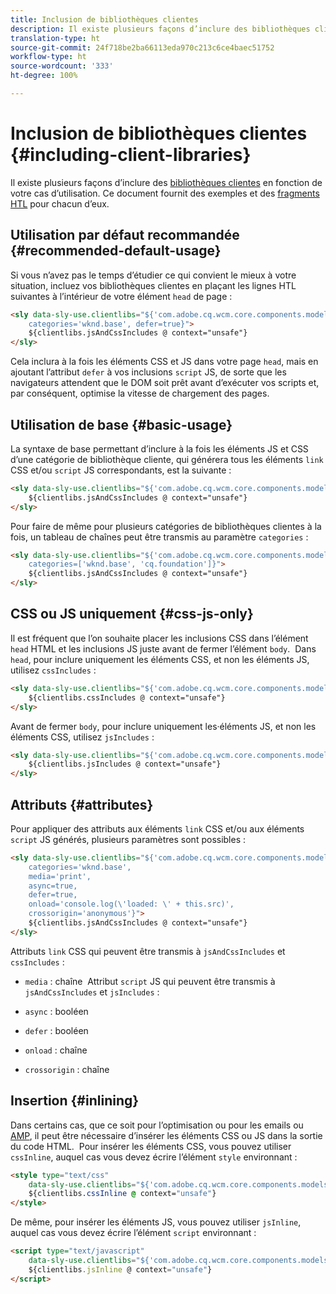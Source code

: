 ```yaml
---
title: Inclusion de bibliothèques clientes
description: Il existe plusieurs façons d’inclure des bibliothèques clientes en fonction de votre cas d’utilisation.
translation-type: ht
source-git-commit: 24f718be2ba66113eda970c213c6ce4baec51752
workflow-type: ht
source-wordcount: '333'
ht-degree: 100%

---
```



# Inclusion de bibliothèques clientes {#including-client-libraries}

Il existe plusieurs façons d’inclure des [bibliothèques clientes](/help/developing/archetype/uifrontend.md#clientlibs) en fonction de votre cas d’utilisation. Ce document fournit des exemples et des [fragments HTL](https://docs.adobe.com/content/help/fr-FR/experience-manager-htl/using/overview.html) pour chacun d’eux.

## Utilisation par défaut recommandée {#recommended-default-usage}

Si vous n’avez pas le temps d’étudier ce qui convient le mieux à votre situation, incluez vos bibliothèques clientes en plaçant les lignes HTL suivantes à l’intérieur de votre élément `head` de page :

```html
<sly data-sly-use.clientlibs="${'com.adobe.cq.wcm.core.components.models.ClientLibraries' @
    categories='wknd.base', defer=true}">
    ${clientlibs.jsAndCssIncludes @ context="unsafe"}
</sly>
```

Cela inclura à la fois les éléments CSS et JS dans votre page `head`, mais en ajoutant l’attribut `defer` à vos inclusions `script` JS, de sorte que les navigateurs attendent que le DOM soit prêt avant d’exécuter vos scripts et, par conséquent, optimise la vitesse de chargement des pages.

## Utilisation de base {#basic-usage}

La syntaxe de base permettant d’inclure à la fois les éléments JS et CSS d’une catégorie de bibliothèque cliente, qui générera tous les éléments `link` CSS et/ou `script` JS correspondants, est la suivante :

```html
<sly data-sly-use.clientlibs="${'com.adobe.cq.wcm.core.components.models.ClientLibraries' @ categories='wknd.base'}">
    ${clientlibs.jsAndCssIncludes @ context="unsafe"}
</sly>
```

Pour faire de même pour plusieurs catégories de bibliothèques clientes à la fois, un tableau de chaînes peut être transmis au paramètre `categories` :

```html
<sly data-sly-use.clientlibs="${'com.adobe.cq.wcm.core.components.models.ClientLibraries' @
    categories=['wknd.base', 'cq.foundation']}">
    ${clientlibs.jsAndCssIncludes @ context="unsafe"}
</sly>
```

## CSS ou JS uniquement {#css-js-only}

Il est fréquent que l’on souhaite placer les inclusions CSS dans l’élément `head` HTML et les inclusions JS juste avant de fermer l’élément `body`.
&#x200B;
Dans `head`, pour inclure uniquement les éléments CSS, et non les éléments JS, utilisez `cssIncludes` :

```html
<sly data-sly-use.clientlibs="${'com.adobe.cq.wcm.core.components.models.ClientLibraries' @ categories='wknd.base'}">
    ${clientlibs.cssIncludes @ context="unsafe"}
</sly>
```

Avant de fermer `body`, pour inclure uniquement les·éléments JS, et non les éléments CSS, utilisez `jsIncludes` :

```html
<sly data-sly-use.clientlibs="${'com.adobe.cq.wcm.core.components.models.ClientLibraries' @ categories='wknd.base'}">
    ${clientlibs.jsIncludes @ context="unsafe"}
</sly>
```

## Attributs {#attributes}

Pour appliquer des attributs aux éléments `link` CSS et/ou aux éléments `script` JS générés, plusieurs paramètres sont possibles :

```html
<sly data-sly-use.clientlibs="${'com.adobe.cq.wcm.core.components.models.ClientLibraries' @
    categories='wknd.base',
    media='print',
    async=true,
    defer=true,
    onload='console.log(\'loaded: \' + this.src)',
    crossorigin='anonymous'}">
    ${clientlibs.jsAndCssIncludes @ context="unsafe"}
</sly>
```

Attributs `link` CSS qui peuvent être transmis à `jsAndCssIncludes` et `cssIncludes` :

* `media` : chaîne
&#x200B;
Attribut `script` JS qui peuvent être transmis à `jsAndCssIncludes` et `jsIncludes` :

* `async` : booléen
* `defer` : booléen
* `onload` : chaîne
* `crossorigin` : chaîne

## Insertion {#inlining}

Dans certains cas, que ce soit pour l’optimisation ou pour les emails ou [AMP](amp.md), il peut être nécessaire d’insérer les éléments CSS ou JS dans la sortie du code HTML. &#x200B;
Pour insérer les éléments CSS, vous pouvez utiliser `cssInline`, auquel cas vous devez écrire l’élément `style` environnant :

```html
<style type="text/css"
    data-sly-use.clientlibs="${'com.adobe.cq.wcm.core.components.models.ClientLibraries' @ categories='wknd.base'}">
    ${clientlibs.cssInline @ context="unsafe"}
</style>
```

De même, pour insérer les éléments JS, vous pouvez utiliser `jsInline`, auquel cas vous devez écrire l’élément `script` environnant :

```html
<script type="text/javascript"
    data-sly-use.clientlibs="${'com.adobe.cq.wcm.core.components.models.ClientLibraries' @ categories='wknd.base'}">
    ${clientlibs.jsInline @ context="unsafe"}
</script>
```
